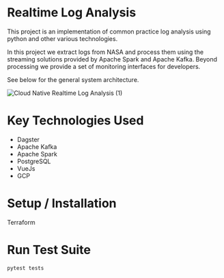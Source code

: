 # Realtime Log Analysis 


This project is an implementation of common practice log analysis using python and other various technologies. 


In this project we extract logs from NASA and process them using the streaming solutions provided by Apache Spark and Apache Kafka. 
Beyond processing we provide a set of monitoring interfaces for developers. 

See below for the general system architecture. 

![Cloud Native Realtime Log Analysis (1)](https://user-images.githubusercontent.com/91840749/153329532-ee881fcb-5b82-440b-b0b7-57411e14ab19.png)

# Key Technologies Used
* Dagster
* Apache Kafka 
* Apache Spark
* PostgreSQL
* VueJs
* GCP


# Setup / Installation

Terraform



# Run Test Suite

`pytest tests`




 

